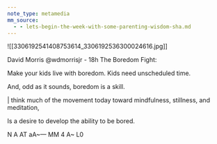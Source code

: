 ```yaml
---
note_type: metamedia
mm_source:
  - - lets-begin-the-week-with-some-parenting-wisdom-sha.md
---
```


![[3306192541408753614_3306192536300024616.jpg]]

David Morris @wdmorrisjr - 18h
The Boredom Fight:

Make your kids live with boredom.
Kids need unscheduled time.

And, odd as it sounds, boredom is a
skill.

| think much of the movement today
toward mindfulness, stillness, and
meditation,

Is a desire to develop the ability to be
bored.

N A AT aA~— MM 4 A~ L0

